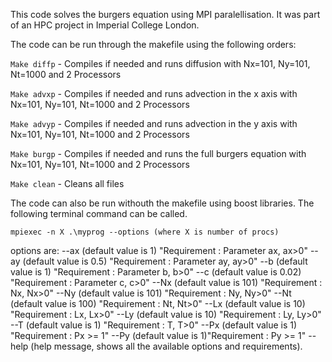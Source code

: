 This code solves the burgers equation using MPI paralellisation. It was part of an HPC project in Imperial College London. 

The code can be run through the makefile using the following orders:

`Make diffp` - Compiles if needed and runs diffusion with Nx=101, Ny=101, Nt=1000 and 2 Processors

`Make advxp` - Compiles if needed and runs advection in the x axis with Nx=101, Ny=101, Nt=1000 and 2 Processors

`Make advyp` - Compiles if needed and runs advection in the y axis with Nx=101, Ny=101, Nt=1000 and 2 Processors

`Make burgp` - Compiles if needed and runs the full burgers equation with Nx=101, Ny=101, Nt=1000 and 2 Processors

`Make clean` - Cleans all files

The code can also be run withouth the makefile using boost libraries. The following terminal command can be called.

`mpiexec -n X .\myprog --options (where X is number of procs)`

options are:
--ax (default value is 1) "Requirement : Parameter ax, ax>0"
--ay (default value is 0.5) "Requirement : Parameter ay, ay>0"
--b (default value is 1) "Requirement : Parameter b, b>0"
--c (default value is 0.02) "Requirement : Parameter c, c>0"
--Nx (default value is 101) "Requirement : Nx, Nx>0"
--Ny (default value is 101) "Requirement : Ny, Ny>0"
--Nt (default value is 100) "Requirement : Nt, Nt>0"
--Lx (default value is 10) "Requirement : Lx, Lx>0"
--Ly (default value is 10) "Requirement : Ly, Ly>0"
--T (default value is 1) "Requirement : T, T>0"
--Px (default value is 1) "Requirement : Px >= 1"
--Py (default value is 1)"Requirement : Py >= 1"
--help (help message, shows all the available options and requirements). 
       


